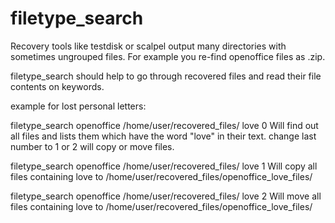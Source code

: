 # filetype_search
Recovery tools like testdisk or scalpel output many directories with sometimes ungrouped files.
For example you re-find openoffice files as .zip.

filetype_search should help to go through recovered files and read their file contents on keywords.

example for lost personal letters:

filetype_search openoffice /home/user/recovered_files/ love 0
Will find out all files and lists them which have the word "love" in their text.
change last number to 1 or 2 will copy or move files. 

filetype_search openoffice /home/user/recovered_files/ love 1
Will copy all files containing love to /home/user/recovered_files/openoffice_love_files/

filetype_search openoffice /home/user/recovered_files/ love 2
Will move all files containing love to /home/user/recovered_files/openoffice_love_files/

